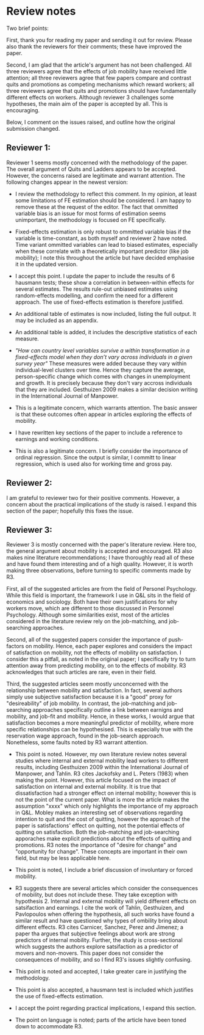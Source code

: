 # Review notes

Two brief points: 

First, thank you for reading my paper and sending it out for review. Please also thank the reviewers for their comments; these have improved the paper.  

Second, I am glad that the article's argument has not been challenged. All three reviewers agree that the effects of job mobility have received little attention; all three reviewers agree that few papers compare and contrast quits and promotions as competing mechanisms which reward workers; all three reviewers agree that quits and promotions should have fundamentally different effects on workers. Although reviewer 3 challenges some hypotheses, the main aim of the paper is accepted by all. This is encouraging.

Below, I comment on the issues raised, and outline how the original submission changed.

## Reviewer 1:

Reviewer 1 seems mostly concerned with the methodology of the paper. The overall argument of Quits and Ladders appears to be accepted. However, the concerns raised are legitimate and warrant attention. The following changes appear in the newest version:

* I review the methodology to reflect this comment. In my opinion, at least some limitations of FE estimation should be considered. I am happy to remove these at the request of the editor. The fact that ommitted variable bias is an issue for most forms of estimation seems unimportant, the methodology is focused on FE specifically. 

*  Fixed-effects estimation is only robust to ommitted variable bias if the variable is time-constant, as both myself and reviewer 2 have noted. Time variant ommitted variables can lead to biased estimates, especially when these correlate with a theoretically important predictor (like job mobility); I note this throughout the article but have decided emphasise it in the updated version.

* I accept this point. I update the paper to include the results of 6 hausmann tests; these show a correlation in between-within effects for several estimates. The results rule-out unbiased estimates using random-effects modelling, and confirm the need for a different approach. The use of fixed-effects estimation is therefore justified.

* An additional table of estimates is now included, listing the full output. It may be included as an appendix.

* An additional table is added, it includes the descriptive statistics of each measure. 

* *"How can country level variables survive a within transformation in a fixed-effects model when they don’t vary across individuals in a given survey year"* These measures were added because they vary within individual-level clusters over time. Hence they capture the average, person-specific change which comes with changes in unemployment and growth. It is precisely because they don't vary accross individuals that they are included. Gesthuizen 2009 makes a similar decision writing in the International Journal of Manpower.

* This is a legitimate concern, which warrants attention. The basic answer is that these outcomes often appear in articles exploring the effects of mobility. 

* I have rewritten key sections of the paper to include a reference to earnings and working conditions.

* This is also a legitimate concern. I briefly consider the importance of ordinal regression. Since the output is similar, I committ to linear regression, which is used also for working time and gross pay.


## Reviewer 2: 

I am grateful to reviewer two for their positive comments. However, a concern about the practical implications of the study is raised. I expand this section of the paper; hopefully this fixes the issue. 


## Reviewer 3:

Reviewer 3 is mostly concerned with the paper's literature review. Here too, the general argument about mobility is accepted and encouraged. R3 also makes nine literature recommendations; I have thoroughly read all of these and have found them interesting and of a high quality. However, it is worth making three observations, before turning to specific comments made by R3. 

First, all of the suggested articles are from the field of Personel Psychology. While this field is important, the framework I use in Q&L sits in the field of economics and sociology. Both have their own justifications for why workers move, which are different to those discussed in Personnel Psychology. Although some similarities exist, most of the articles considered in the literature review rely on the job-matching, and job-searching approaches.

Second, all of the suggested papers consider the importance of push-factors on mobility. Hence, each paper explores and considers the impact of satisfaction on mobility, not the effects of mobility on satisfaction. I consider this a pitfall, as noted in the original paper; I specifically try to turn attention away from predicting mobility, on to the effects of mobility. R3 acknowledges that such articles are rare, even in their field.   

Third, the suggested articles seem mostly unconcerned with the relationship between mobility and satisfaction. In fact, several authors simply use subjective satisfaction because it is a "good" proxy for "desireability" of job mobility. In contrast, the job-matching and job-searching approaches specifically outline a link between earnigns and mobility, and job-fit and mobility. Hence, in these works, I would argue that satisfaction becomes a more meaningful predictor of mobility, where more specific relationships can be hypothesised. This is especially true with the reservation wage approach, found in the job-search approach. Nonetheless, some faults noted by R3 warrant attention.

* This point is noted. However, my own literature review notes several studies where internal and external mobility lead workers to different results, including Gesthuizen 2009 within the International Journal of Manpower, and Tahlin. R3 cites Jackofsky and L. Peters (1983) when making the point. However, this article focused on the impact of satisfaction on internal and external mobility. It is true that dissatisfaction had a stronger effect on internal mobility; however this is not the point of the current paper. What is more the article makes the assumption "xxxx" which only highlights the importance of my approach in Q&L. Mobley makes an interesting set of observations regarding intention to quit and the cost of quitting, however the approach of the paper is satisfactions' effect on quitting, not the potential effects of quitting on satisfaction. Both the job-matching and job-searching apporaches make explicit predictions about the effects of quitting and promotions. R3 notes the importance of "desire for change" and "opportunity for change". These concepts are important in their own field, but may be less applicable here. 

* This point is noted, I include a brief discussion of involuntary or forced mobility.

* R3 suggests there are several articles which consider the consequences of mobility, but does not include these. They take exception with hypothesis 2. Internal and external mobility will yield different effects on satsifaction and earnings. I cite the work of Tahlin, Gesthuizen, and Pavlopoulos when offering the hypothesis, all such works have found a similar result and have questioned why types of ombility bring about different effects. R3 cites Carnicer, Sanchez, Perez and Jimenez; a paper tha argues that subjective feelings about work are strong predictors of internal mobility. Further, the study is cross-sectional which suggests the authors explore satsifaction as a predictor of movers and non-movers. This paper does not consider the consequences of mobility, and so I find R3's issues slightly confusing.

* This point is noted and accepted, I take greater care in justifying the methodology.

* This point is also accepted, a hausmann test is included which justifies the use of fixed-effects estimation.

* I accept the point regarding practical implications, I expand this section. 

* The point on language is noted; parts of the article have been toned down to accommodate R3.

